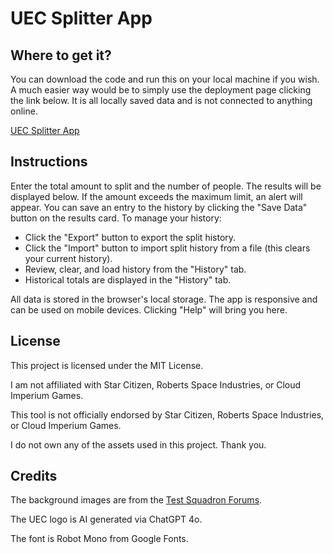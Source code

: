 # UEC Splitter App


## Where to get it?

You can download the code and run this on your local machine if you wish.
A much easier way would be to simply use the deployment page clicking the link below.
It is all locally saved data and is not connected to anything online.

[UEC Splitter App](https://raremojo.github.io/uec-splitter/)

## Instructions

Enter the total amount to split and the number of people. The results will be displayed below. If the amount exceeds the maximum limit, an alert will appear. You can save an entry to the history by clicking the "Save Data" button on the results card. To manage your history:

- Click the "Export" button to export the split history.
- Click the "Import" button to import split history from a file (this clears your current history).
- Review, clear, and load history from the "History" tab.
- Historical totals are displayed in the "History" tab.

All data is stored in the browser's local storage. The app is responsive and can be used on mobile devices.
Clicking "Help" will bring you here.


## License

This project is licensed under the MIT License.

I am not affiliated with Star Citizen, Roberts Space Industries, or Cloud Imperium Games.

This tool is not officially endorsed by Star Citizen, Roberts Space Industries, or Cloud Imperium Games.

I do not own any of the assets used in this project.
Thank you.


## Credits

The background images are from the [Test Squadron Forums](https://testsquadron.com/).

The UEC logo is AI generated via ChatGPT 4o.

The font is Robot Mono from Google Fonts.
